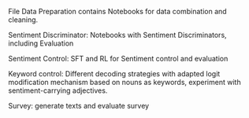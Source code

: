 File Data Preparation contains Notebooks for data combination and cleaning.

Sentiment Discriminator: Notebooks with Sentiment Discriminators, including Evaluation 

Sentiment Control: SFT and RL for Sentiment control and evaluation

Keyword control: Different decoding strategies with adapted logit modification mechanism based on nouns as keywords, experiment with sentiment-carrying adjectives.

Survey: generate texts and evaluate survey
